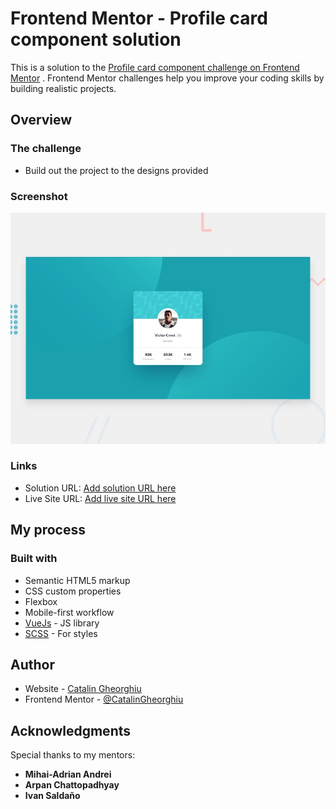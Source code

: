 # Frontend Mentor - Profile card component solution

This is a solution to
the [Profile card component challenge on Frontend Mentor](https://www.frontendmentor.io/challenges/profile-card-component-cfArpWshJ)
. Frontend Mentor challenges help you improve your coding skills by building realistic projects.

## Overview

### The challenge

- Build out the project to the designs provided

### Screenshot

![](./desktop-preview.jpg)

### Links

- Solution URL: [Add solution URL here](https://your-solution-url.com)
- Live Site URL: [Add live site URL here](https://your-live-site-url.com)

## My process

### Built with

- Semantic HTML5 markup
- CSS custom properties
- Flexbox
- Mobile-first workflow
- [VueJs](https://vuejs.org/) - JS library
- [SCSS](https://sass-lang.com/) - For styles

## Author

- Website - [Catalin Gheorghiu](https://github.com/CatalinGheorghiu)
- Frontend Mentor - [@CatalinGheorghiu](https://www.frontendmentor.io/profile/CatalinGheorghiu)

## Acknowledgments

Special thanks to my mentors:

- **Mihai-Adrian Andrei**
- **Arpan Chattopadhyay**
- **Ivan Saldaño**

